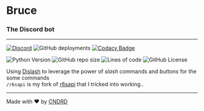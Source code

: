# Bruce  
### The Discord bot  

---  

[![Discord](https://img.shields.io/discord/402356550133350411.svg?label=&logo=discord&logoColor=ffffff&color=7389D8&labelColor=6A7EC2)](https://discord.gg/sXDbtp4)
![GitHub deployments](https://img.shields.io/github/deployments/CNDRD/Bruce/bruce-discord?label=Deployment&logo=heroku)
[![Codacy Badge](https://api.codacy.com/project/badge/Grade/fbf1a0369b054703a5a337ea37f588c3)](https://app.codacy.com/gh/CNDRD/Bruce)  

![Python Version](https://img.shields.io/badge/python-3.9-blue.svg?logo=python)
![GitHub repo size](https://img.shields.io/github/repo-size/CNDRD/bruce)
![Lines of code](https://img.shields.io/tokei/lines/github/CNDRD/bruce?label=LOC)
![GitHub License](https://img.shields.io/github/license/CNDRD/bruce)  

Using [Dislash](https://github.com/EQUENOS/dislash.py) to leverage the power of _slash_ commands and _buttons_ for the some commands  
`/r6sapi` is my fork of [r6sapi](https://github.com/billy-yoyo/RainbowSixSiege-Python-API) that I tricked into working..  

---  

Made with ❤️ by [CNDRD](https://cndrd.github.io/)  
